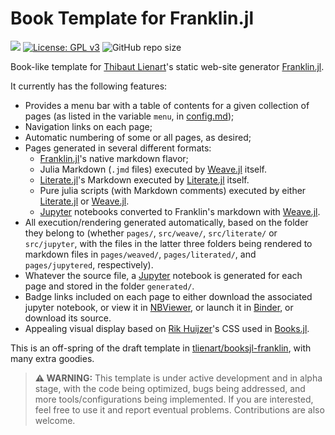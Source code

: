 # Book Template for Franklin.jl

[docs-dev-img]: https://img.shields.io/badge/docs-dev-green.svg
[docs-dev-url]: https://rmsrosa.github.io/booksjl-franklin-template/


[![][docs-dev-img]][docs-dev-url] [![License: GPL v3](https://img.shields.io/badge/License-CC0&#160;1.0-orange.svg)](https://creativecommons.org/publicdomain/zero/1.0/) ![GitHub repo size](https://img.shields.io/github/repo-size/rmsrosa/booksjl-franklin-template)

Book-like template for [Thibaut Lienart](https://github.com/tlienart)'s static web-site generator [Franklin.jl](https://github.com/tlienart/Franklin.jl).

It currently has the following features:

* Provides a menu bar with a table of contents for a given collection of pages (as listed in the variable `menu`, in [config.md](config.md));
* Navigation links on each page;
* Automatic numbering of some or all pages, as desired;
* Pages generated in several different formats:
    * [Franklin.jl](https://github.com/tlienart/Franklin.jl)'s native markdown flavor;
    * Julia Markdown (`.jmd` files) executed by [Weave.jl](https://github.com/JunoLab/Weave.jl) itself.
    * [Literate.jl](https://github.com/fredrikekre/Literate.jl)'s Markdown  executed by [Literate.jl](https://github.com/fredrikekre/Literate.jl) itself.
    * Pure julia scripts (with Markdown comments) executed by either [Literate.jl](https://github.com/fredrikekre/Literate.jl) or [Weave.jl](https://github.com/JunoLab/Weave.jl).
    * [Jupyter](https://jupyter.org) notebooks converted to Franklin's markdown with [Weave.jl](https://github.com/JunoLab/Weave.jl).
* All execution/rendering generated automatically, based on the folder they belong to (whether `pages/`, `src/weave/`, `src/literate/` or `src/jupyter`, with the files in the latter three folders being rendered to markdown files in `pages/weaved/`, `pages/literated/`, and `pages/jupytered`, respectively).
* Whatever the source file, a [Jupyter](https://jupyter.org) notebook is generated for each page and stored in the folder `generated/`.
* Badge links included on each page to either download the associated jupyter notebook, or view it in [NBViewer](https://nbviewer.org), or launch it in [Binder]([Literate.jl](https://github.com/fredrikekre/Literate.jl)), or download its source.
* Appealing visual display based on [Rik Huijzer](https://github.com/rikhuijzer)'s CSS used in [Books.jl](https://github.com/JuliaBooks/Books.jl).


This is an off-spring of the draft template in [tlienart/booksjl-franklin](https://github.com/tlienart/booksjl-franklin), with many extra goodies.

> **:warning: WARNING:**
> This template is under active development and in alpha stage, with the code being optimized, bugs being addressed, and more tools/configurations being implemented. If you are interested, feel free to use it and report eventual problems. Contributions are also welcome.
